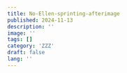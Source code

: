 ```yaml
---
title: No-Ellen-sprinting-afterimage
published: 2024-11-13
description: ''
image: ''
tags: []
category: 'ZZZ'
draft: false 
lang: ''
---
```

